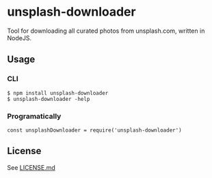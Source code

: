 # unsplash-downloader

Tool for downloading all curated photos from unsplash.com, written in NodeJS.

## Usage

### CLI
```shell
$ npm install unsplash-downloader
$ unsplash-downloader -help
```

### Programatically
```node
const unsplashDownloader = require('unsplash-downloader')

```

## License
See [LICENSE.md](LICENSE.md)